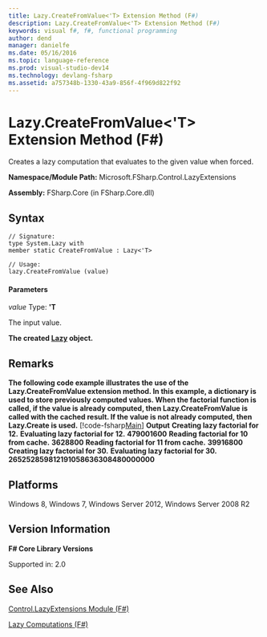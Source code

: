```yaml
---
title: Lazy.CreateFromValue<'T> Extension Method (F#)
description: Lazy.CreateFromValue<'T> Extension Method (F#)
keywords: visual f#, f#, functional programming
author: dend
manager: danielfe
ms.date: 05/16/2016
ms.topic: language-reference
ms.prod: visual-studio-dev14
ms.technology: devlang-fsharp
ms.assetid: a757348b-1330-43a9-856f-4f969d822f92 
---
```


# Lazy.CreateFromValue<'T> Extension Method (F#)

Creates a lazy computation that evaluates to the given value when forced.

**Namespace/Module Path:** Microsoft.FSharp.Control.LazyExtensions

**Assembly:** FSharp.Core (in FSharp.Core.dll)


## Syntax

```
// Signature:
type System.Lazy with
member static CreateFromValue : Lazy<'T>

// Usage:
lazy.CreateFromValue (value)
```

#### Parameters
*value*
Type: **'T**


The input value.



**The created [Lazy](https://msdn.microsoft.com/library/b29d0af5-6efb-4a55-a278-2662a4ecc489) object.**
## Remarks
**The following code example illustrates the use of the Lazy.CreateFromValue extension method. In this example, a dictionary is used to store previously computed values. When the factorial function is called, if the value is already computed, then Lazy.CreateFromValue is called with the cached result. If the value is not already computed, then Lazy.Create is used.**
[!code-fsharp[Main](snippets/fscorelib2/snippet12.fs)]
**Output**
**Creating lazy factorial for 12.**
**Evaluating lazy factorial for 12.**
**479001600**
**Reading factorial for 10 from cache.**
**3628800**
**Reading factorial for 11 from cache.**
**39916800**
**Creating lazy factorial for 30.**
**Evaluating lazy factorial for 30.**
**265252859812191058636308480000000**
## Platforms
Windows 8, Windows 7, Windows Server 2012, Windows Server 2008 R2


## Version Information
**F# Core Library Versions**

Supported in: 2.0




## See Also
[Control.LazyExtensions Module &#40;F&#35;&#41;](Control.LazyExtensions-Module-%5BFSharp%5D.md)

[Lazy Computations &#40;F&#35;&#41;](Lazy-Computations-%5BFSharp%5D.md)

